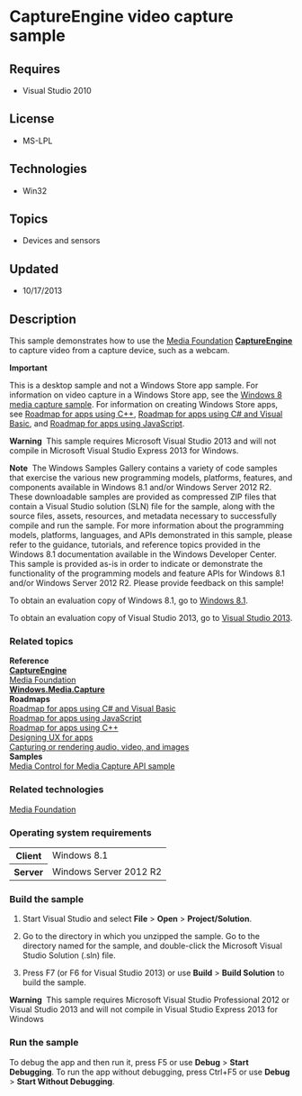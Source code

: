 # CaptureEngine video capture sample
## Requires
- Visual Studio 2010
## License
- MS-LPL
## Technologies
- Win32
## Topics
- Devices and sensors
## Updated
- 10/17/2013
## Description

<div id="mainSection">
<p>This sample demonstrates how to use the <a href="http://msdn.microsoft.com/en-us/library/windows/desktop/ms694197">
Media Foundation</a> <a href="http://msdn.microsoft.com/en-us/library/windows/desktop/hh162749">
<b>CaptureEngine</b></a> to capture video from a capture device, such as a webcam.
</p>
<p class="note"><b>Important</b>&nbsp;&nbsp;</p>
<p class="note">This is a desktop sample and not a Windows Store app sample. For information on video capture in a Windows Store app, see the
<a href="http://go.microsoft.com/fwlink/p/?linkid=241428">Windows 8 media capture sample</a>. For information on creating Windows Store apps, see
<a href="http://msdn.microsoft.com/en-us/library/windows/desktop/hh700360">Roadmap for apps using C&#43;&#43;</a>,
<a href="http://msdn.microsoft.com/en-us/library/windows/desktop/br229583">Roadmap for apps using C# and Visual Basic</a>, and
<a href="http://msdn.microsoft.com/en-us/library/windows/desktop/hh465037">Roadmap for apps using JavaScript</a>.
</p>
<p></p>
<p class="note"><b>Warning</b>&nbsp;&nbsp;This sample requires Microsoft Visual Studio&nbsp;2013 and will not compile in Microsoft Visual Studio Express&nbsp;2013 for Windows.</p>
<p class="note"><b>Note</b>&nbsp;&nbsp;The Windows Samples Gallery contains a variety of code samples that exercise the various new programming models, platforms, features, and components available in Windows&nbsp;8.1 and/or Windows Server&nbsp;2012&nbsp;R2. These downloadable samples
 are provided as compressed ZIP files that contain a Visual Studio solution (SLN) file for the sample, along with the source files, assets, resources, and metadata necessary to successfully compile and run the sample. For more information about the programming
 models, platforms, languages, and APIs demonstrated in this sample, please refer to the guidance, tutorials, and reference topics provided in the Windows&nbsp;8.1 documentation available in the Windows Developer Center. This sample is provided as-is in order to
 indicate or demonstrate the functionality of the programming models and feature APIs for Windows&nbsp;8.1 and/or Windows Server&nbsp;2012&nbsp;R2. Please provide feedback on this sample!</p>
<p>To obtain an evaluation copy of Windows&nbsp;8.1, go to <a href="http://go.microsoft.com/fwlink/p/?linkid=301696">
Windows&nbsp;8.1</a>.</p>
<p>To obtain an evaluation copy of Visual Studio&nbsp;2013, go to <a href="http://go.microsoft.com/fwlink/p/?linkid=301697">
Visual Studio&nbsp;2013</a>.</p>
<h3><a id="related_topics"></a>Related topics</h3>
<dl><dt><b>Reference</b> </dt><dt><a href="http://msdn.microsoft.com/en-us/library/windows/desktop/hh162749"><b>CaptureEngine</b></a>
</dt><dt><a href="http://msdn.microsoft.com/en-us/library/windows/desktop/ms694197">Media Foundation</a>
</dt><dt><a href="http://msdn.microsoft.com/en-us/library/windows/desktop/br226738"><b>Windows.Media.Capture</b></a>
</dt><dt><b>Roadmaps</b> </dt><dt><a href="http://msdn.microsoft.com/en-us/library/windows/desktop/br229583">Roadmap for apps using C# and Visual Basic</a>
</dt><dt><a href="http://msdn.microsoft.com/en-us/library/windows/desktop/hh465037">Roadmap for apps using JavaScript</a>
</dt><dt><a href="http://msdn.microsoft.com/en-us/library/windows/desktop/hh700360">Roadmap for apps using C&#43;&#43;</a>
</dt><dt><a href="http://msdn.microsoft.com/en-us/library/windows/desktop/hh767284">Designing UX for apps</a>
</dt><dt><a href="http://msdn.microsoft.com/en-us/library/windows/desktop/hh465156">Capturing or rendering audio, video, and images</a>
</dt><dt><b>Samples</b> </dt><dt><a href="http://go.microsoft.com/fwlink/p/?linkid=241428">Media Control for Media Capture API sample</a>
</dt></dl>
<h3>Related technologies</h3>
<a href="http://msdn.microsoft.com/en-us/library/windows/desktop/ms694197">Media Foundation</a>
<h3>Operating system requirements</h3>
<table>
<tbody>
<tr>
<th>Client</th>
<td><dt>Windows&nbsp;8.1 </dt></td>
</tr>
<tr>
<th>Server</th>
<td><dt>Windows Server&nbsp;2012&nbsp;R2 </dt></td>
</tr>
</tbody>
</table>
<h3>Build the sample</h3>
<ol>
<li>
<p>Start Visual Studio and select <b>File</b> &gt; <b>Open</b> &gt; <b>Project/Solution</b>.</p>
</li><li>
<p>Go to the directory in which you unzipped the sample. Go to the directory named for the sample, and double-click the Microsoft Visual Studio Solution (.sln) file.</p>
</li><li>
<p>Press F7 (or F6 for Visual Studio&nbsp;2013) or use <b>Build</b> &gt; <b>Build Solution</b> to build the sample.</p>
</li></ol>
<p class="note"><b>Warning</b>&nbsp;&nbsp;This sample requires Microsoft Visual Studio Professional&nbsp;2012 or Visual Studio&nbsp;2013 and will not compile in Visual Studio Express&nbsp;2013 for Windows</p>
<h3>Run the sample</h3>
<p>To debug the app and then run it, press F5 or use <b>Debug</b> &gt; <b>Start Debugging</b>. To run the app without debugging, press Ctrl&#43;F5 or use
<b>Debug</b> &gt; <b>Start Without Debugging</b>.</p>
</div>
